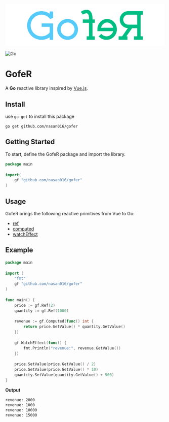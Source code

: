 
<div align="center">
    <img alt="GofeR logo" src="https://raw.githubusercontent.com/nasan016/gofer/main/res/logo.png">
</div>

![Go](https://img.shields.io/badge/go-%2300ADD8.svg?style=for-the-badge&logo=go&logoColor=white)
# GofeR
A **Go** reactive library inspired by [Vue.js](https://vuejs.org/guide/extras/reactivity-in-depth.html).


## Install
use `go get` to install this package 

```shell
go get github.com/nasan016/gofer
```

## Getting Started
To start, define the GofeR package and import the library.

```go
package main

import(
    gf "github.com/nasan016/gofer"
)
```

## Usage
GofeR brings the following reactive primitives from Vue to Go:
* [ref](https://vuejs.org/api/reactivity-core.html#ref)
* [computed](https://vuejs.org/api/reactivity-core.html#computed)
* [watchEffect](https://vuejs.org/api/reactivity-core.html#watcheffect)

## Example

```go
package main

import (
    "fmt"
    gf "github.com/nasan016/gofer"
)

func main() {
    price := gf.Ref(2)
    quantity := gf.Ref(1000)

    revenue := gf.Computed(func() int {
        return price.GetValue() * quantity.GetValue()
    })

    gf.WatchEffect(func() {
        fmt.Println("revenue:", revenue.GetValue())
    })

    price.SetValue(price.GetValue() / 2)
    price.SetValue(price.GetValue() * 10)
    quantity.SetValue(quantity.GetValue() + 500)
}

```

**Output**

```shell
revenue: 2000
revenue: 1000
revenue: 10000
revenue: 15000
```
